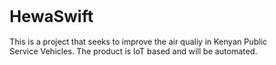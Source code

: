 # HewaSwift
This is a project that seeks to improve the air qualiy in Kenyan Public Service Vehicles.
The product is IoT based and will be automated.

